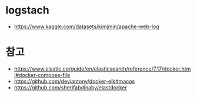 
# logstach
- https://www.kaggle.com/datasets/kimjmin/apache-web-log


# 참고
- https://www.elastic.co/guide/en/elasticsearch/reference/7.17/docker.html#docker-compose-file
- https://github.com/deviantony/docker-elk#macos
- https://github.com/sherifabdlnaby/elastdocker
